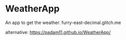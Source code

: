 # WeatherApp
An app to get the weather.
furry-east-decimal.glitch.me

alternative: https://padam11.github.io/WeatherApp/
